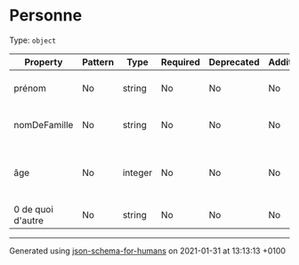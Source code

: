 # Personne

Type: `object`

| Property | Pattern | Type | Required | Deprecated | Additional | Description |
| -------- | ------- | ---- | -------- | ---------- | ---------- | ----------- |
|prénom|No|string|No|No| No|Le prénom de la personne.|
|nomDeFamille|No|string|No|No| No|Le nom de famille de la personne.|
|âge|No|integer|No|No| No|L'âge en années qui doit être plus grand ou égal à 0.|
|0 de quoi d'autre|No|string|No|No| No||

----------------------------------------------------------------------------------------------------------------------------
Generated using [json-schema-for-humans](https://github.com/coveooss/json-schema-for-humans) on 2021-01-31 at 13:13:13 +0100